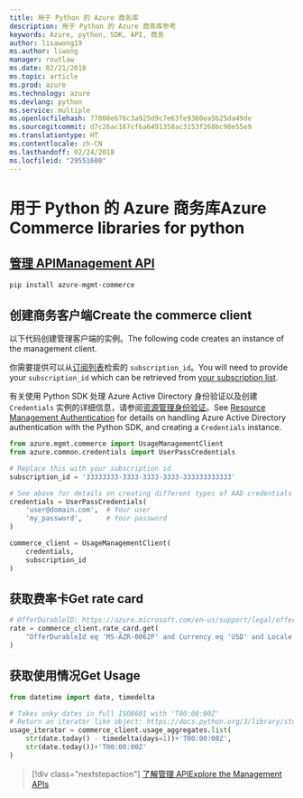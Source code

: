```yaml
---
title: 用于 Python 的 Azure 商务库
description: 用于 Python 的 Azure 商务库参考
keywords: Azure, python, SDK, API, 商务
author: lisawong19
ms.author: liwong
manager: routlaw
ms.date: 02/21/2018
ms.topic: article
ms.prod: azure
ms.technology: azure
ms.devlang: python
ms.service: multiple
ms.openlocfilehash: 77008eb76c3a925d9c7e63fe9360ea5b25da49de
ms.sourcegitcommit: d7c26ac167cf6a6491358ac3153f268bc90e55e9
ms.translationtype: HT
ms.contentlocale: zh-CN
ms.lasthandoff: 02/24/2018
ms.locfileid: "29551600"
---
```

# <a name="azure-commerce-libraries-for-python"></a><span data-ttu-id="a2182-104">用于 Python 的 Azure 商务库</span><span class="sxs-lookup"><span data-stu-id="a2182-104">Azure Commerce libraries for python</span></span>

## <a name="management-apipythonapioverviewazurecommercemanagement"></a>[<span data-ttu-id="a2182-105">管理 API</span><span class="sxs-lookup"><span data-stu-id="a2182-105">Management API</span></span>](/python/api/overview/azure/commerce/management)

```bash
pip install azure-mgmt-commerce
```
## <a name="create-the-commerce-client"></a><span data-ttu-id="a2182-106">创建商务客户端</span><span class="sxs-lookup"><span data-stu-id="a2182-106">Create the commerce client</span></span>

<span data-ttu-id="a2182-107">以下代码创建管理客户端的实例。</span><span class="sxs-lookup"><span data-stu-id="a2182-107">The following code creates an instance of the management client.</span></span>

<span data-ttu-id="a2182-108">你需要提供可以从[订阅列表](https://manage.windowsazure.com/#Workspaces/AdminTasks/SubscriptionMapping)检索的 ``subscription_id``。</span><span class="sxs-lookup"><span data-stu-id="a2182-108">You will need to provide your ``subscription_id`` which can be retrieved from [your subscription list](https://manage.windowsazure.com/#Workspaces/AdminTasks/SubscriptionMapping).</span></span>

<span data-ttu-id="a2182-109">有关使用 Python SDK 处理 Azure Active Directory 身份验证以及创建 ``Credentials`` 实例的详细信息，请参阅[资源管理身份验证](/python/azure/python-sdk-azure-authenticate)。</span><span class="sxs-lookup"><span data-stu-id="a2182-109">See [Resource Management Authentication](/python/azure/python-sdk-azure-authenticate) for details on handling Azure Active Directory authentication with the Python SDK, and creating a ``Credentials`` instance.</span></span>

```python
from azure.mgmt.commerce import UsageManagementClient
from azure.common.credentials import UserPassCredentials

# Replace this with your subscription id
subscription_id = '33333333-3333-3333-3333-333333333333'

# See above for details on creating different types of AAD credentials
credentials = UserPassCredentials(
    'user@domain.com',  # Your user
    'my_password',      # Your password
)

commerce_client = UsageManagementClient(
    credentials,
    subscription_id
)
``` 

## <a name="get-rate-card"></a><span data-ttu-id="a2182-110">获取费率卡</span><span class="sxs-lookup"><span data-stu-id="a2182-110">Get rate card</span></span>

```python
# OfferDurableID: https://azure.microsoft.com/en-us/support/legal/offer-details/
rate = commerce_client.rate_card.get(
    "OfferDurableId eq 'MS-AZR-0062P' and Currency eq 'USD' and Locale eq 'en-US' and RegionInfo eq 'US'"
)
```

## <a name="get-usage"></a><span data-ttu-id="a2182-111">获取使用情况</span><span class="sxs-lookup"><span data-stu-id="a2182-111">Get Usage</span></span>

```python
from datetime import date, timedelta

# Takes onky dates in full ISO8601 with 'T00:00:00Z'
# Return an iterator like object: https://docs.python.org/3/library/stdtypes.html#iterator-types
usage_iterator = commerce_client.usage_aggregates.list(
    str(date.today() - timedelta(days=1))+'T00:00:00Z',
    str(date.today())+'T00:00:00Z'
)
```

> [!div class="nextstepaction"]
> [<span data-ttu-id="a2182-112">了解管理 API</span><span class="sxs-lookup"><span data-stu-id="a2182-112">Explore the Management APIs</span></span>](/python/api/overview/azure/commerce/management)